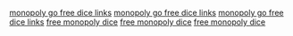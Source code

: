 
<a href='https://cubecobra.com/cube/overview/1f7f1b69-231d-4851-bed2-4a2b421fc709'>monopoly go free dice links</a>
<a href='https://cubecobra.com/cube/overview/16c03ece-815c-45ee-bd38-558a31242d86'>monopoly go free dice links</a>
<a href='https://cubecobra.com/cube/overview/362680f0-70e2-4e3f-afd1-3f36b618ca4e'>monopoly go free dice links</a>
<a href='https://cubecobra.com/cube/overview/ef3f24c8-3101-4854-a962-b0222ed2888e'>free monopoly dice</a>
<a href='https://cubecobra.com/cube/overview/4f6f6164-7327-48a6-9a04-fef1ab2d7533'>free monopoly dice</a>
<a href='https://cubecobra.com/cube/overview/854d4177-2897-40d6-b40c-b9bfd523426f'>free monopoly dice</a>
